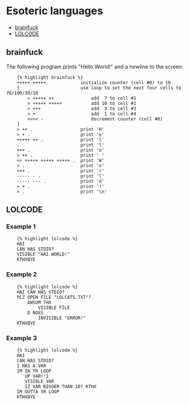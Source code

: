 # Esoteric languages #

-   [brainfuck](http://en.wikipedia.org/wiki/Brainfuck)
-   [LOLCODE](http://en.wikipedia.org/wiki/LOLCODE)

## brainfuck ##

The following program prints "Hello World!" and a newline to the screen:

 
        {% highlight brainfuck %}
        +++++ +++++             initialize counter (cell #0) to 10
        [                       use loop to set the next four cells to 70/100/30/10
            > +++++ ++              add  7 to cell #1
            > +++++ +++++           add 10 to cell #2 
            > +++                   add  3 to cell #3
            > +                     add  1 to cell #4
            <<<< -                  decrement counter (cell #0)
        ]                   
        > ++ .                  print 'H'
        > + .                   print 'e'
        +++++ ++ .              print 'l'
        .                       print 'l'
        +++ .                   print 'o'
        > ++ .                  print ' '
        << +++++ +++++ +++++ .  print 'W'
        > .                     print 'o'
        +++ .                   print 'r'
        ----- - .               print 'l'
        ----- --- .             print 'd'
        > + .                   print '!'
        > .                     print '\n'


## LOLCODE ##

### Example 1 ###
        {% highlight lolcode %}
        HAI
        CAN HAS STDIO?
        VISIBLE "HAI WORLD!"
        KTHXBYE

### Example 2 ###
        {% highlight lolcode %}
        HAI CAN HAS STDIO?
        PLZ OPEN FILE "LOLCATS.TXT"?
            AWSUM THX
                VISIBLE FILE
            O NOES
                INVISIBLE "ERROR!"
        KTHXBYE

### Example 3 ###
        {% highlight lolcode %}
        HAI
        CAN HAS STDIO?
        I HAS A VAR
        IM IN YR LOOP
           UP VAR!!1
           VISIBLE VAR
           IZ VAR BIGGER THAN 10? KTHX
        IM OUTTA YR LOOP
        KTHXBYE



